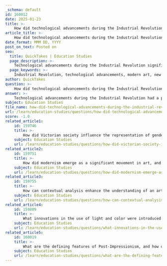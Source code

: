 ```yaml
---
_schema: default
id: 160012
date: 2025-01-23
title: >-
    How did technological advancements during the Industrial Revolution influence modern art?
article_title: >-
    How did technological advancements during the Industrial Revolution influence modern art?
date_format: MMM DD, YYYY
post_on_text: Posted on
seo:
  title: QuickTakes | Education Studies
  page_description: >-
    Technological advancements during the Industrial Revolution significantly influenced modern art by introducing new materials and techniques, altering subject matter to reflect urbanization, enabling artists to break from traditional institutions, and prompting critical examinations of society and culture.
  page_keywords: >-
    Industrial Revolution, technological advancements, modern art, new materials, Impressionism, urbanization, artistic techniques, subject matter, art institutions, photography, cultural reflection, Expressionism, Cubism, Surrealism
author: QuickTakes
question: >-
    How did technological advancements during the Industrial Revolution influence modern art?
answer: >-
    Technological advancements during the Industrial Revolution had a profound influence on modern art, reshaping not only the techniques and materials used by artists but also the themes and subjects they explored. Here are several key ways in which these advancements impacted the art world:\n\n1. **New Materials and Techniques**: The Industrial Revolution introduced new materials such as synthetic pigments and improved paint formulations, which allowed artists to experiment with color and texture in ways that were previously impossible. The availability of pre-manufactured paints made it easier for artists to work en plein air (outdoors), leading to the development of Impressionism, where capturing the effects of light and atmosphere became a central focus.\n\n2. **Urbanization and Subject Matter**: As people flocked to cities for factory jobs, the urban landscape transformed dramatically. Artists began to depict the realities of modern life, including the hustle and bustle of city streets, industrial scenes, and the lives of the working class. This shift in subject matter was a departure from the traditional themes of historical and religious painting, reflecting the changing social dynamics of the time.\n\n3. **Rejection of Traditional Institutions**: The rise of salons and traditional art institutions became increasingly exclusionary, prompting many artists to seek alternative venues for their work. This led to the establishment of independent exhibitions and movements that embraced new artistic expressions. Artists like the Impressionists broke away from the constraints of academic art, allowing for greater diversity in artistic styles and approaches.\n\n4. **Influence of Technology on Artistic Expression**: The relationship between art and technology became more pronounced, as artists began to explore the implications of industrialization in their work. This included not only the depiction of industrial scenes but also a critical examination of the effects of technology on society and the human experience. The emergence of photography, for instance, challenged traditional notions of representation and realism, prompting artists to explore abstraction and subjective interpretations.\n\n5. **Cultural Reflection and Critique**: The rapid changes brought about by the Industrial Revolution also led artists to reflect on and critique the societal impacts of industrialization, such as alienation, environmental degradation, and the loss of individualism. Movements like Expressionism emerged as a response to these themes, emphasizing emotional experience and the subjective nature of reality.\n\n6. **Global Perspectives**: The Industrial Revolution facilitated greater communication and exchange between cultures, leading to the incorporation of diverse influences in modern art. Artists began to draw inspiration from non-Western art forms, which contributed to the development of movements such as Cubism and Surrealism.\n\nIn summary, the technological advancements of the Industrial Revolution not only transformed the tools and materials available to artists but also reshaped the very nature of artistic expression, leading to a rich diversity of styles and themes that characterize modern art. This period marked a significant departure from traditional art forms, reflecting the complexities of a rapidly changing world.
subject: Education Studies
file_name: how-did-technological-advancements-during-the-industrial-revolution-influence-modern-art.md
url: /learn/education-studies/questions/how-did-technological-advancements-during-the-industrial-revolution-influence-modern-art
score: -1.0
related_article1:
    id: 159746
    title: >-
        How did Victorian society influence the representation of gender in art?
    subject: Education Studies
    url: /learn/education-studies/questions/how-did-victorian-society-influence-the-representation-of-gender-in-art
related_article2:
    id: 159751
    title: >-
        How did modernism emerge as a significant movement in art, and what were its global influences?
    subject: Education Studies
    url: /learn/education-studies/questions/how-did-modernism-emerge-as-a-significant-movement-in-art-and-what-were-its-global-influences
related_article3:
    id: 159755
    title: >-
        How can contextual analysis enhance the understanding of an artwork's meaning?
    subject: Education Studies
    url: /learn/education-studies/questions/how-can-contextual-analysis-enhance-the-understanding-of-an-artworks-meaning
related_article4:
    id: 159809
    title: >-
        What innovations in the use of light and color were introduced during the development of new artistic techniques?
    subject: Education Studies
    url: /learn/education-studies/questions/what-innovations-in-the-use-of-light-and-color-were-introduced-during-the-development-of-new-artistic-techniques
related_article5:
    id: 160019
    title: >-
        What are the defining features of Post-Impressionism, and how did it build on Impressionism?
    subject: Education Studies
    url: /learn/education-studies/questions/what-are-the-defining-features-of-postimpressionism-and-how-did-it-build-on-impressionism
---
```


&nbsp;
